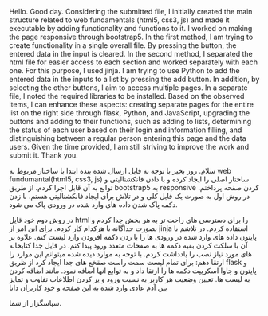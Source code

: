 Hello. Good day. Considering the submitted file, I initially created the main structure related to web fundamentals (html5, css3, js) and made it executable by adding functionality and functions to it. I worked on making the page responsive through bootstrap5. In the first method, I am trying to create functionality in a single overall file. By pressing the button, the entered data in the input is cleared. In the second method, I separated the html file for easier access to each section and worked separately with each one. For this purpose, I used jinja. I am trying to use Python to add the entered data in the inputs to a list by pressing the add button. In addition, by selecting the other buttons, I aim to access multiple pages. In a separate file, I noted the required libraries to be installed. Based on the observed items, I can enhance these aspects: creating separate pages for the entire list on the right side through flask, Python, and JavaScript, upgrading the buttons and adding to their functions, such as adding to lists, determining the status of each user based on their login and information filling, and distinguishing between a regular person entering this page and the data users. Given the time provided, I am still striving to improve the work and submit it. Thank you.


سلام. روز بخیر
با توجه به فایل ارسال شده بنده ابتدا با ساختار مربوط به web fundumantal(html5, css3, js) ساختار اصلی را ایجاد کرده
و با دادن فانکشنالیتی و توابع به آن قابل اجرا کردم. از طریق bootstrap5 به responsive کردن صفحه پرداختم.
 در روش اول به صورت یک فایل کلی و در تلاش برای ایجاد فانکشنالیتی هستم.
 با زدن دکمه پاک شدن داده های وارد شده در ورودی پاک می شود.

 در روش دوم خود قایل html را برای دسترسی های راحت تر به هر بخش جدا کردم
  و بصورت جداگانه با هرکدام کار کردم. برای این امر از jinja استفاده کردم.
 در تلاشم با پایتون داده های وارد شده در ورودی ها را با ردن دکمه افرودن وارد لیست کنم.
 علاوه بر آن با سلکت کردن بقیه دکمه ها به صفحات متعدد ورود پیدا کنم.
 در فایل جدا کتابخانه های مورد نیاز نصب را یادداشت کردم.
 با توجه به موارد دیده شده میتوانم این موارد را ارتقا دهم:
 برای تمام لیست سمت راست صقخع های جدا ایجاد کرد از ظریق flask و پایتون و جاوا اسکریپت
 دکمه ها را ارتقا داد و به توابع انها اضافه نمود. مانند اضاقه کردن به لیست ها.
 تعیین وضعیت هر کاربر به نسبت ورود و پر کردن اطلاعات
 تفاوت و تمایز بین آدم عادی وارد شده به این صفحه و خود کاربران داتا

 سپاسگزار از شما.
